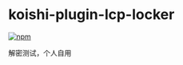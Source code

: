 # koishi-plugin-lcp-locker

[![npm](https://img.shields.io/npm/v/koishi-plugin-lcp-locker?style=flat-square)](https://www.npmjs.com/package/koishi-plugin-lcp-locker)

解密测试，个人自用
